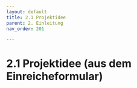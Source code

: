 ```yaml
---
layout: default
title: 2.1 Projektidee
parent: 2. Einleitung
nav_order: 201

---
```


# 2.1 Projektidee (aus dem Einreicheformular)

